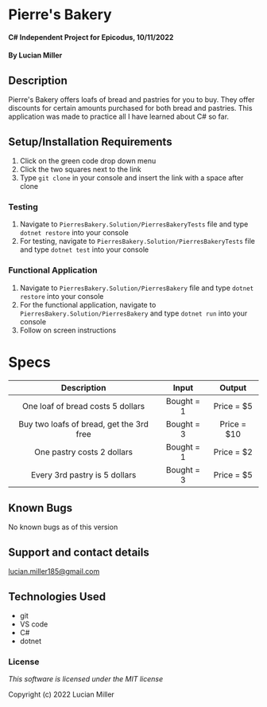 # Pierre's Bakery

#### C# Independent Project for Epicodus, 10/11/2022

#### By Lucian Miller

## Description

Pierre's Bakery offers loafs of bread and pastries for you to buy. They offer discounts for certain amounts purchased for both bread and pastries. This application was made to practice all I have learned about C# so far.

## Setup/Installation Requirements

1. Click on the green code drop down menu
2. Click the two squares next to the link
3. Type `git clone` in your console and insert the link with a space after clone


### Testing
1. Navigate to `PierresBakery.Solution/PierresBakeryTests` file and type `dotnet restore` into your console
2. For testing, navigate to `PierresBakery.Solution/PierresBakeryTests` file and type `dotnet test` into your console

### Functional Application
1. Navigate to `PierresBakery.Solution/PierresBakery` file and type `dotnet restore` into your console
2. For the functional application, navigate to `PierresBakery.Solution/PierresBakery` and type `dotnet run` into your console
3. Follow on screen instructions

# Specs

|Description|Input|Output
|:--:|:--:|:--:|
|One loaf of bread costs 5 dollars|Bought = 1|Price = $5|
|Buy two loafs of bread, get the 3rd free|Bought = 3|Price = $10|
|One pastry costs 2 dollars|Bought = 1|Price = $2|
|Every 3rd pastry is 5 dollars|Bought = 3|Price = $5|

## Known Bugs

No known bugs as of this version

## Support and contact details

lucian.miller185@gmail.com

## Technologies Used

* git
* VS code
* C#
* dotnet

### License

*This software is licensed under the MIT license*

Copyright (c) 2022 Lucian Miller

